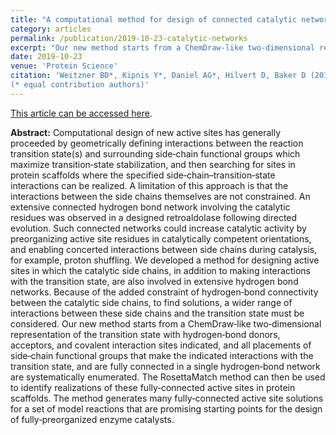 ```yaml
---
title: "A computational method for design of connected catalytic networks in proteins."
category: articles
permalink: /publication/2019-10-23-catalytic-networks
excerpt: "Our new method starts from a ChemDraw‐like two‐dimensional representation of the transition state with hydrogen‐bond donors, acceptors, and covalent interaction sites indicated, and all placements of side‐chain functional groups that make the indicated interactions with the transition state, and are fully connected in a single hydrogen‐bond network are systematically enumerated. Used in conjunction with RosettaMatch, this method generates many fully‐connected active site solutions for a set of model reactions that are promising starting points for the design of fully‐preorganized enzyme catalysts."
date: 2019-10-23
venue: 'Protein Science'
citation: 'Weitzner BD*, Kipnis Y*, Daniel AG*, Hilvert D, Baker D (2019) "A computational method for design of connected catalytic networks in proteins," Protein Science. 28(12), 2036-2041 DOI: 10.1002/pro.3757
(* equal contribution authors)'
---
```


<a href='https://doi.org/10.1002/pro.3757'>This article can be accessed here</a>.

**Abstract:** Computational design of new active sites has generally proceeded by geometrically defining interactions between the reaction transition state(s) and surrounding side‐chain functional groups which maximize transition‐state stabilization, and then searching for sites in protein scaffolds where the specified side‐chain–transition‐state interactions can be realized. A limitation of this approach is that the interactions between the side chains themselves are not constrained. An extensive connected hydrogen bond network involving the catalytic residues was observed in a designed retroaldolase following directed evolution. Such connected networks could increase catalytic activity by preorganizing active site residues in catalytically competent orientations, and enabling concerted interactions between side chains during catalysis, for example, proton shuffling. We developed a method for designing active sites in which the catalytic side chains, in addition to making interactions with the transition state, are also involved in extensive hydrogen bond networks. Because of the added constraint of hydrogen‐bond connectivity between the catalytic side chains, to find solutions, a wider range of interactions between these side chains and the transition state must be considered. Our new method starts from a ChemDraw‐like two‐dimensional representation of the transition state with hydrogen‐bond donors, acceptors, and covalent interaction sites indicated, and all placements of side‐chain functional groups that make the indicated interactions with the transition state, and are fully connected in a single hydrogen‐bond network are systematically enumerated. The RosettaMatch method can then be used to identify realizations of these fully‐connected active sites in protein scaffolds. The method generates many fully‐connected active site solutions for a set of model reactions that are promising starting points for the design of fully‐preorganized enzyme catalysts.
